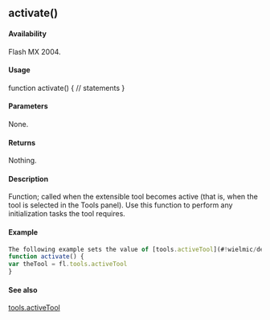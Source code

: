 ## activate()

#### Availability

Flash MX 2004.

#### Usage

function activate() {
// statements
}

#### Parameters

None.

#### Returns

Nothing.

#### Description

Function; called when the extensible tool becomes active (that is, when the tool is selected in the Tools panel). Use this function to perform any initialization tasks the tool requires.

#### Example

```javascript
The following example sets the value of [tools.activeTool](#!wielmic/developers-animatesdk-docs/test/Tools_object/tools.md) when the extensible tool is selected in the Tools panel:
function activate() {
var theTool = fl.tools.activeTool
}

```
#### See also

[tools.activeTool](#!wielmic/developers-animatesdk-docs/test/Tools_object/tools.md)
